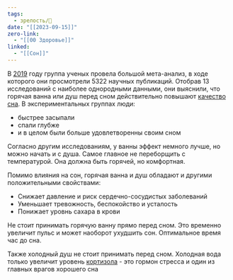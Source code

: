 ```yaml
---
tags:
  - зрелость/🌱
date: "[[2023-09-15]]"
zero-link:
  - "[[00 Здоровье]]"
linked:
  - "[[Сон]]"
---
```

В [2019](2019.md) году группа ученых провела большой мета-анализ, в ходе которого они просмотрели 5322 научных публикаций. Отобрав 13 исследований с наиболее однородными данными, они выяснили, что горячая ванна или душ перед сном действительно повышают [качество сна](Качественный%20сон.md). В экспериментальных группах люди:

- быстрее засыпали
- спали глубже
- и в целом были больше удовлетворенны своим сном

Согласно другим исследованиям, у ванны эффект немного лучше, но можно начать и с душа. Самое главное не переборщить с температурой. Она должна быть горячей, но комфортная.

Помимо влияния на сон, горячая ванна и душ обладают и другими положительными свойствами:
- Снижает давление и риск сердечно-сосудистых заболеваний
- Уменьшает тревожность, беспокойство и усталость
- Понижает уровнь сахара в крови

Не стоит принимать горячую ванну прямо перед сном. Это временно увеличит пульс и может наоборот ухудшить сон. Оптимальное время час до сна.

Также холодный душ не стоит принимать перед сном. Холодная вода только увеличит уровень [кортизола](Кортизол.md) - это гормон стресса и один из главных врагов хорошего сна 